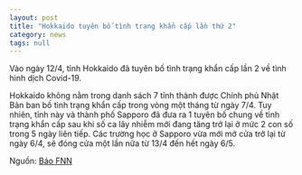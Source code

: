 ```yaml
---
layout: post
title: "Hokkaido tuyên bố tình trạng khẩn cấp lần thứ 2"
category: news
tags: null
---
```

Vào ngày 12/4, tỉnh Hokkaido đã tuyên bố tình trạng khẩn cấp lần 2 về tình hình dịch Covid-19.

Hokkaido không nằm trong danh sách 7 tỉnh thành được Chính phủ Nhật Bản ban bố tình trạng khẩn cấp trong vòng một tháng từ ngày 7/4. Tuy nhiên, tỉnh này và thành phố Sapporo đã đưa ra 1 tuyên bố chung về tình trạng khẩn cấp sau khi số ca lây nhiễm mới đang tăng trở lại ở mức 2 con số trong 5 ngày liên tiếp. Các trường học ở Sapporo vừa mới mở cửa trở lại từ ngày 6/4, sẽ đóng cửa một lần nữa từ 13/4 đến hết ngày 6/5.

Nguồn: [Báo FNN](https://www.fnn.jp/articles/-/31658)